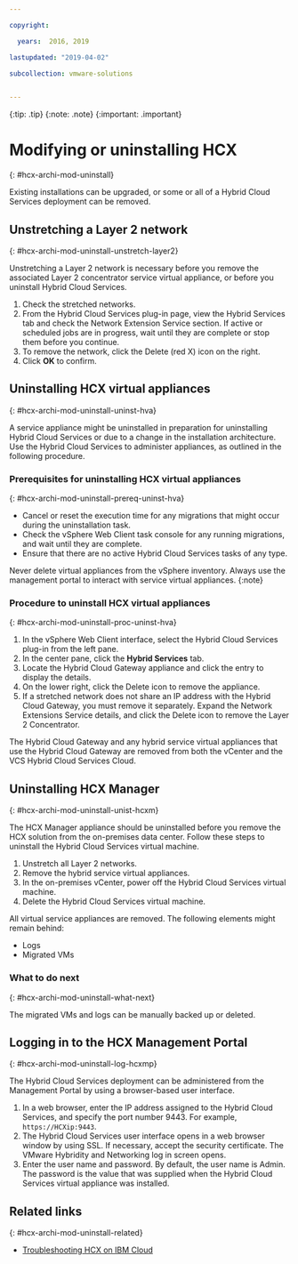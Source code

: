 ```yaml
---

copyright:

  years:  2016, 2019

lastupdated: "2019-04-02"

subcollection: vmware-solutions


---
```


{:tip: .tip}
{:note: .note}
{:important: .important}

# Modifying or uninstalling HCX
{: #hcx-archi-mod-uninstall}

Existing installations can be upgraded, or some or all of a Hybrid Cloud Services deployment can be removed.

##  Unstretching a Layer 2 network
{: #hcx-archi-mod-uninstall-unstretch-layer2}

Unstretching a Layer 2 network is necessary before you remove the associated Layer 2 concentrator service virtual appliance, or before you uninstall Hybrid Cloud Services.

1. Check the stretched networks.
2. From the Hybrid Cloud Services plug-in page, view the Hybrid Services tab and check the Network Extension Service section. If active or scheduled jobs are in progress, wait until they are complete or stop them before you continue.
3. To remove the network, click the Delete (red X) icon on the right.
4. Click **OK** to confirm.

## Uninstalling HCX virtual appliances
{: #hcx-archi-mod-uninstall-uninst-hva}

A service appliance might be uninstalled in preparation for uninstalling Hybrid Cloud Services or due to a change in the installation architecture. Use the Hybrid Cloud Services to administer appliances, as outlined in the following procedure.

### Prerequisites for uninstalling HCX virtual appliances
{: #hcx-archi-mod-uninstall-prereq-uninst-hva}

* Cancel or reset the execution time for any migrations that might occur during the uninstallation task.
* Check the vSphere Web Client task console for any running migrations, and wait until they are complete.
* Ensure that there are no active Hybrid Cloud Services tasks of any type.

Never delete virtual appliances from the vSphere inventory. Always use the management portal to interact with service virtual appliances.
{:note}

### Procedure to uninstall HCX virtual appliances
{: #hcx-archi-mod-uninstall-proc-uninst-hva}

1. In the vSphere Web Client interface, select the Hybrid Cloud Services plug-in from the left pane.
2. In the center pane, click the **Hybrid Services** tab.
3. Locate the Hybrid Cloud Gateway appliance and click the entry to display the details.
4. On the lower right, click the Delete icon to remove the appliance.
5. If a stretched network does not share an IP address with the Hybrid Cloud Gateway, you must remove it separately. Expand the Network Extensions Service details, and click the Delete icon to remove the Layer 2 Concentrator.

The Hybrid Cloud Gateway and any hybrid service virtual appliances that use the Hybrid Cloud Gateway are removed from both the vCenter and the VCS Hybrid Cloud Services Cloud.

## Uninstalling HCX Manager
{: #hcx-archi-mod-uninstall-unist-hcxm}

The HCX Manager appliance should be uninstalled before you remove the HCX solution from the on-premises data center. Follow these steps to uninstall the Hybrid Cloud Services virtual machine.

1. Unstretch all Layer 2 networks.
2. Remove the hybrid service virtual appliances.
3. In the on-premises vCenter, power off the Hybrid Cloud Services virtual machine.
4. Delete the Hybrid Cloud Services virtual machine.

All virtual service appliances are removed. The following elements might remain behind:
* Logs
* Migrated VMs

### What to do next
{: #hcx-archi-mod-uninstall-what-next}

The migrated VMs and logs can be manually backed up or deleted.

## Logging in to the HCX Management Portal
{: #hcx-archi-mod-uninstall-log-hcxmp}

The Hybrid Cloud Services deployment can be administered from the Management Portal by using a browser-based user interface.

1. In a web browser, enter the IP address assigned to the Hybrid Cloud Services, and specify the port number 9443. For example, `https://HCXip:9443`.
2. The Hybrid Cloud Services user interface opens in a web browser window by using SSL. If necessary, accept the security certificate. The VMware Hybridity and Networking log in screen opens.
3. Enter the user name and password. By default, the user name is Admin. The password is the value that was supplied when the Hybrid Cloud Services virtual appliance was installed.

## Related links
{: #hcx-archi-mod-uninstall-related}

* [Troubleshooting HCX on IBM Cloud](/docs/services/vmwaresolutions/archiref/hcx-archi?topic=vmware-solutions-hcx-archi-trbl)
